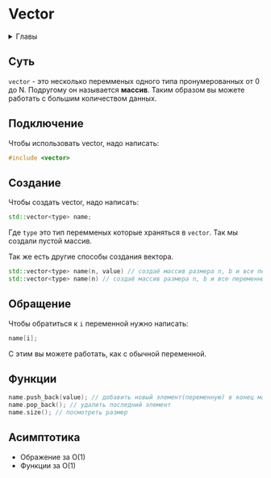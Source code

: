 # Vector

<details>
<summary> Главы </summary>

 - [Суть](#суть)
 - [Подключение](#подключение)
 - [Создание](#создание)
 - [Обращение](#обращение)
 - [Функции](#функции)
 - [Асимптотика](#асимптотика)

</details>

## Суть
`vector` - это несколько перемменых одного типа пронумерованных от 0 до N. Подругому он называется **массив**. Таким образом вы можете работать с большим количеством данных.

## Подключение
Чтобы использовать vector, надо написать:

```c++
#include <vector>
```

## Создание
Чтобы создать vector, надо написать:

```c++
std::vector<type> name;
```

Где `type` это тип перемменых которые храняться в `vector`.
Так мы создали пустой массив.

Так же есть другие способы создания вектора.

```c++
std::vector<type> name(n, value) // создаё массив размера n, b и все переменные внутри него равны value
std::vector<type> name(n) // создаё массив размера n, b и все переменные внутри него равны 0
```

## Обращение

Чтобы обратиться к `i` переменной нужно написать:

```c++
name[i];
```

С этим вы можете работать, как с обычной переменной.

## Функции

```c++
name.push_back(value); // добавить новый элемент(переменную) в конец массива
name.pop_back(); // удалить последний элемент
name.size(); // посмотреть размер
```

## Асимптотика

 - Ображение за O(1)
 - Функции за O(1)